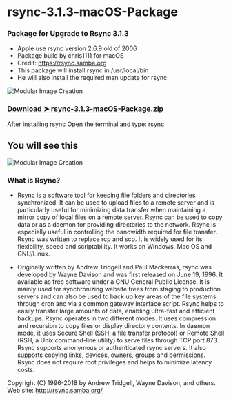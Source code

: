 


# rsync-3.1.3-macOS-Package

### Package for Upgrade to Rsync 3.1.3
- Apple use rsync version 2.6.9 old of 2006
- Package build by chris1111 for macOS
- Credit: https://rsync.samba.org
- This package will install rsync in /usr/local/bin
- He will also install the required man update for rsync

![Modular Image Creation](https://i25.servimg.com/u/f25/18/50/18/69/screen58.png)

### [Download ➤ rsync-3.1.3-macOS-Package.zip](https://github.com/chris1111/rsync-3.1.3-macOS-Package/releases)

After installing rsync Open the terminal and type: rsync

## You will see this 
![Modular Image Creation](https://i25.servimg.com/u/f25/18/50/18/69/captu289.png)


### What is Rsync?
- Rsync is a software tool for keeping file folders and directories synchronized. It can be used to upload files to a remote server and is particularly useful for minimizing data transfer when maintaining a mirror copy of local files on a remote server. Rsync can be used to copy data or as a daemon for providing directories to the network. Rsync is especially useful in controlling the bandwidth required for file transfer. Rsync was written to replace rcp and scp. It is widely used for its flexibility, speed and scriptability. It works on Windows, Mac OS and GNU/Linux.

- Originally written by Andrew Tridgell and Paul Mackerras, rsync was developed by Wayne Davison and was first released on June 19, 1996. It available as free software under a GNU General Public License. It is mainly used for synchronizing website trees from staging to production servers and can also be used to back up key areas of the file systems through cron and via a common gateway interface script. Rsync helps to easily transfer large amounts of data, enabling ultra-fast and efficient backups. Rsync operates in two different modes. It uses compression and recursion to copy files or display directory contents. In daemon mode, it uses Secure Shell (SSH, a file transfer protocol) or Remote Shell (RSH, a Unix command-line utility) to serve files through TCP port 873. Rsync supports anonymous or authenticated rsync servers. It also supports copying links, devices, owners, groups and permissions. Rsync does not require root privileges and helps to minimize latency costs.

Copyright (C) 1996-2018 by Andrew Tridgell, Wayne Davison, and others.
Web site: http://rsync.samba.org/
